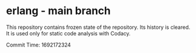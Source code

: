 # erlang - main branch

This repository contains frozen state of the repository.
Its history is cleared. It is used only for static code
analysis with Codacy.

Commit Time: 1692172324